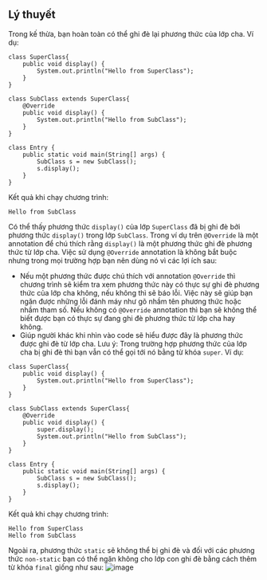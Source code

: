 ## Lý thuyết
Trong kế thừa, bạn hoàn toàn có thể ghi đè lại phương thức của lớp cha. Ví dụ:
```
class SuperClass{
	public void display() {
		System.out.println("Hello from SuperClass");
	}
}

class SubClass extends SuperClass{
	@Override
	public void display() {
		System.out.println("Hello from SubClass");
	}
}

class Entry {
	public static void main(String[] args) {
		SubClass s = new SubClass();
		s.display();
	}
}
```
Kết quả khi chạy chương trình:
```
Hello from SubClass
```
Có thể thấy phương thức `display()` của lớp `SuperClass` đã bị ghi đè bởi phương thức `display()` trong lớp `SubClass`. Trong ví dụ trên `@Override` là một annotation để chú thích rằng `display()` là một phương thức ghi đè phương thức từ lớp cha. Việc sử dụng `@Override` annotation là không bắt buộc nhưng trong mọi trường hợp bạn nên dùng nó vì các lợi ích sau:

- Nếu một phương thức được chú thích với annotation `@Override` thì chương trình sẽ kiểm tra xem phương thức này có thực sự ghi đè phương thức của lớp cha không, nếu không thì sẽ báo lỗi. Việc này sẽ giúp bạn ngăn được những lỗi đánh máy như gõ nhầm tên phương thức hoặc nhầm tham số. Nếu không có `@Override` annotation thì bạn sẽ không thể biết được bạn có thực sự đang ghi đè phương thức từ lớp cha hay không.
- Giúp người khác khi nhìn vào code sẽ hiểu được đây là phương thức được ghi đè từ lớp cha.
Lưu ý: Trong trường hợp phương thức của lớp cha bị ghi đè thì bạn vẫn có thể gọi tới nó bằng từ khóa `super`. Ví dụ:
```
class SuperClass{
	public void display() {
		System.out.println("Hello from SuperClass");
	}
}

class SubClass extends SuperClass{
	@Override
	public void display() {
		super.display();
		System.out.println("Hello from SubClass");
	}
}

class Entry {
	public static void main(String[] args) {
		SubClass s = new SubClass();
		s.display();
	}
}
```
Kết quả khi chạy chương trình:
```
Hello from SuperClass
Hello from SubClass
```
Ngoài ra, phương thức `static` sẽ không thể bị ghi đè và đối với các phương thức `non-static` bạn có thể ngăn không cho lớp con ghi đè bằng cách thêm từ khóa `final` giống như sau:
![image](https://github.com/user-attachments/assets/1339a798-5570-4059-af03-2a3e79303c51)

